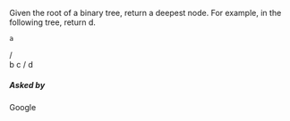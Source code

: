 Given the root of a binary tree, return a deepest node. For example, in the following tree, return d.

    a
   / \
  b   c
 /
d


##### Asked by

Google
